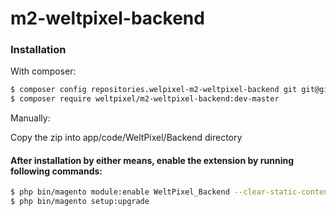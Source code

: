 # m2-weltpixel-backend

### Installation

With composer:

```sh
$ composer config repositories.welpixel-m2-weltpixel-backend git git@github.com:rusdragos/m2-weltpixel-backend.git
$ composer require weltpixel/m2-weltpixel-backend:dev-master
```

Manually:

Copy the zip into app/code/WeltPixel/Backend directory


#### After installation by either means, enable the extension by running following commands:

```sh
$ php bin/magento module:enable WeltPixel_Backend --clear-static-content
$ php bin/magento setup:upgrade
```
